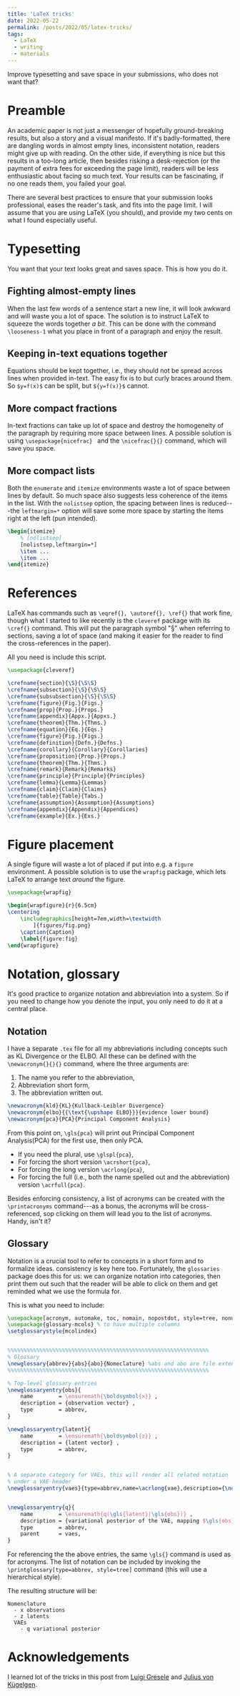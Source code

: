 ```yaml
---
title: 'LaTeX tricks'
date: 2022-05-22
permalink: /posts/2022/05/latex-tricks/
tags:
  - LaTeX
  - writing
  - materials
---
```


Improve typesetting and save space in your submissions, who does not want that?

# Preamble
An academic paper is not just a messenger of hopefully ground-breaking results, but also a story and a visual manifesto. If it's badly-formatted, there are dangling words in almost empty lines, inconsistent notation, readers might give up with reading. On the other side, if everything is nice but this results in a too-long article, then besides risking a desk-rejection (or the payment of extra fees for exceeding the page limit), readers will be less enthusiastic about facing so much text. Your results can be fascinating, if no one reads them, you failed your goal. 

There are several best practices to ensure that your submission looks professional, eases the reader's task, and fits into the page limit. I will assume that you are using LaTeX (you should), and provide my two cents on what I found especially useful. 

# Typesetting
You want that your text looks great and saves space. This is how you do it.

## Fighting almost-empty lines
When the last few words of a sentence start a new line, it will look awkward and will waste you a lot of space. The solution is to instruct LaTeX to squeeze the words together _a bit_. This can be done with the command `\looseness-1` what you place in front of a paragraph and enjoy the result.

## Keeping in-text equations together
Equations should be kept together, i.e., they should not be spread across lines when provided in-text. The easy fix is to but curly braces around them. So `$y=f(x)$` can be split, but `${y=f(x)}$` cannot.

## More compact fractions
In-text fractions can take up lot of space and destroy the homogeneity of the paragraph by requiring more space between lines. A possible solution is using `\usepackage{nicefrac} ` and the `\nicefrac{}{}` command, which will save you space.

## More compact lists
Both the `enumerate` and `itemize` environments waste a lot of space between lines by default. So much space also suggests less coherence of the items in the list. With the `nolistsep` option, the spacing between lines is reduced---the `leftmargin=*` option will save some more space by starting the items right at the left (pun intended).

```latex
\begin{itemize}
    % [nolistsep]
    [nolistsep,leftmargin=*]
    \item ...
    \item ...
\end{itemize}
```

# References
LaTeX has commands such as `\eqref{}, \autoref{}, \ref{}` that work fine, though what I started to like recently is the `cleveref` package with its `\cref{}` command. This will put the paragraph symbol "§" when referring to sections, saving a lot of space (and making it easier for the reader to find the cross-references in the paper).

All you need is include this script.
```latex
\usepackage{cleveref}

\crefname{section}{\S}{\S\S}
\crefname{subsection}{\S}{\S\S}
\crefname{subsubsection}{\S}{\S\S}
\crefname{figure}{Fig.}{Figs.}
\crefname{prop}{Prop.}{Props.}
\crefname{appendix}{Appx.}{Appxs.}
\crefname{theorem}{Thm.}{Thms.}
\crefname{equation}{Eq.}{Eqs.}
\crefname{figure}{Fig.}{Figs.}
\crefname{definition}{Defn.}{Defns.}
\crefname{corollary}{Corollary}{Corollaries}
\crefname{proposition}{Prop.}{Props.}
\crefname{theorem}{Thm.}{Thms.}
\crefname{remark}{Remark}{Remarks}
\crefname{principle}{Principle}{Principles}
\crefname{lemma}{Lemma}{Lemmas}
\crefname{claim}{Claim}{Claims}
\crefname{table}{Table}{Tabs.}
\crefname{assumption}{Assumption}{Assumptions}
\crefname{appendix}{Appendix}{Appendices}
\crefname{example}{Ex.}{Exs.}
```

# Figure placement
A single figure will waste a lot of placed if put into e.g. a `figure` environment. A possible solution is to use the `wrapfig` package, which lets LaTeX to arrange text _around_ the figure.

```latex
\usepackage{wrapfig}

\begin{wrapfigure}{r}{6.5cm}
\centering
    \includegraphics[height=7em,width=\textwidth
		]{figures/fig.png}
    \caption{Caption}
    \label{figure:fig}
\end{wrapfigure} 

```

# Notation, glossary
It's good practice to organize notation and abbreviation into a system. So if you need to change how you denote the input, you only need to do it at a central place.


## Notation
I have a separate `.tex` file for all my abbreviations including concepts such as KL Divergence or the ELBO. All these can be defined with the `\newacronym{}{}{}` command, where the three arguments are:
1. The name you refer to the abbreviation,
2. Abbreviation short form,
3. The abbreviation written out.

```latex
\newacronym{kld}{KL}{Kullback-Leibler Divergence}
\newacronym{elbo}{{\text{\upshape ELBO}}}{evidence lower bound}
\newacronym{pca}{PCA}{Principal Component Analysis}
```

From this point on, `\gls{pca}` will print out Principal Component Analysis(PCA) for the first use, then only PCA. 
- If you need the plural, use `\glspl{pca}`,
- For forcing the short version `\acrshort{pca}`,
- For forcing the long version `\acrlong{pca}`,
- For forcing the full (i.e., both the name spelled out and the abbreviation) version `\acrfull{pca}`.

Besides enforcing consistency, a list of acronyms can be created with the `\printacronyms` command---as a bonus, the acronyms will be cross-referenced, sop clicking on them will lead you to the list of acronyms. Handy, isn't it?

## Glossary
Notation is a crucial tool to refer to concepts in a short form and to formalize ideas. consistency is key here too. Fortunately, the `glossaries` package does this for us: we can organize notation into categories, then print them out such that the reader will be able to click on them and get reminded what we use the formula for.

This is what you need to include:
```latex
\usepackage[acronym, automake, toc, nomain, nopostdot, style=tree, nonumberlist]{glossaries}
\usepackage{glossary-mcols} % to have multiple columns
\setglossarystyle{mcolindex}


%%%%%%%%%%%%%%%%%%%%%%%%%%%%%%%%%%%%%%%%%%%%%%%%%%%%%%%%%%%%%%%
% Glossary
\newglossary{abbrev}{abs}{abo}{Nomeclature} %abs and abo are file extensions LaTeX will use internally for this set of formulas -- different glossaries should have different ones
%%%%%%%%%%%%%%%%%%%%%%%%%%%%%%%%%%%%%%%%%%%%%%%%%%%%%%%%%%%%%%%

% Top-level glossary entries
\newglossaryentry{obs}{
    name        = \ensuremath{\boldsymbol{x}} ,
    description = {observation vector} ,
    type        = abbrev,
}

\newglossaryentry{latent}{
    name        = \ensuremath{\boldsymbol{z}} ,
    description = {latent vector} ,
    type        = abbrev,
}


% A separate category for VAEs, this will render all related notation 
% under a VAE header
\newglossaryentry{vaes}{type=abbrev,name=\acrlong{vae},description={\nopostdesc}}


\newglossaryentry{q}{
    name        = \ensuremath{q(\gls{latent}|\gls{obs})} ,
    description = {variational posterior of the VAE, mapping $\gls{obs}\mapsto\gls{latent}$ parametrized by ${\phi}$} ,
    type        = abbrev,
    parent      = vaes,
}
```

For referencing the the above entries, the same `\gls{}` command is used as for acronyms. The list of notation can be included by invoking the `\printglossary[type=abbrev, style=tree]` command (this will use a hierarchical style).

The resulting structure will be:
```
Nomenclature
  - x observations
  - z latents
  VAEs
    - q variational posterior
````



# Acknowledgements
I learned lot of the tricks in this post from [Luigi Gresele](https://twitter.com/luigigres) and [Julius von Kügelgen](https://twitter.com/JKugelgen).